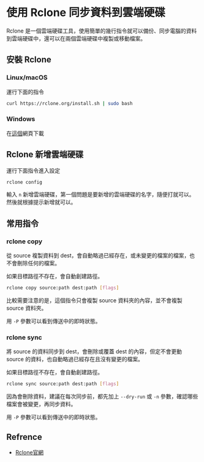 # 使用 Rclone 同步資料到雲端硬碟

Rclone 是一個雲端硬碟工具，使用簡單的幾行指令就可以備份、同步電腦的資料到雲端硬碟中，還可以在兩個雲端硬碟中複製或移動檔案。

## 安裝 Rclone

### Linux/macOS

運行下面的指令

``` bash
curl https://rclone.org/install.sh | sudo bash
```

### Windows

在[這個](https://rclone.org/downloads/)網頁下載

## Rclone 新增雲端硬碟

運行下面指令進入設定

``` bash
rclone config
```

輸入 `n` 新增雲端硬碟，第一個問題是要新增的雲端硬碟的名字，隨便打就可以。然後就根據提示新增就可以。

## 常用指令

### rclone copy

從 source 複製資料到 dest，會自動略過已經存在，或未變更的檔案的檔案，也不會刪除任何的檔案。

如果目標路徑不存在，會自動創建路徑。

``` bash
rclone copy source:path dest:path [flags]
```

比較需要注意的是，這個指令只會複製 source 資料夾的內容，並不會複製 source 資料夾。

用 `-P` 參數可以看到傳送中的即時狀態。

### rclone sync

將 source 的資料同步到 dest，會刪除或覆蓋 dest 的內容，但定不會更動 source 的資料，也自動略過已經存在且沒有變更的檔案。

如果目標路徑不存在，會自動創建路徑。

``` bash
rclone sync source:path dest:path [flags]
```

<!--warning-->

因為會刪除資料，建議在每次同步前，都先加上 `--dry-run` 或 `-n` 參數，確認哪些檔案會被變更，再同步資料。

用 `-P` 參數可以看到傳送中的即時狀態。

## Refrence

* [Rclone官網](https://rclone.org/)
